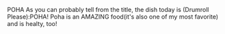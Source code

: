 POHA
As you can probably tell from the title, the dish today is (Drumroll Please):POHA!
Poha is an AMAZING food(it's also one of my most favorite) and is healty, too!